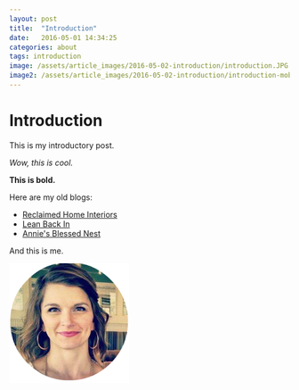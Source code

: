 ```yaml
---
layout: post
title:  "Introduction"
date:   2016-05-01 14:34:25
categories: about
tags: introduction
image: /assets/article_images/2016-05-02-introduction/introduction.JPG
image2: /assets/article_images/2016-05-02-introduction/introduction-mobile.JPG
---
```

# Introduction
This is my introductory post. 

*Wow, this is cool.*

**This is bold.**

Here are my old blogs:

* [Reclaimed Home Interiors](http://reclaimed.house)
* [Lean Back In](http://leanin.life)
* [Annie's Blessed Nest](http://anniesblessednest.com)

And this is me.

![](/assets/article_images/2016-05-02-introduction/AnnieHedgpeth.png)

